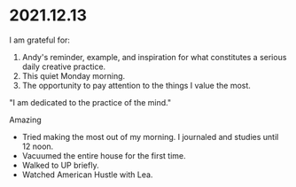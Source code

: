 # 2021.12.13

I am grateful for:

1. Andy's reminder, example, and inspiration for what constitutes a serious daily creative practice.
2. This quiet Monday morning.
3. The opportunity to pay attention to the things I value the most.

"I am dedicated to the practice of the mind."

Amazing

- Tried making the most out of my morning. I journaled and studies until 12 noon.
- Vacuumed the entire house for the first time.
- Walked to UP briefly.
- Watched American Hustle with Lea.

